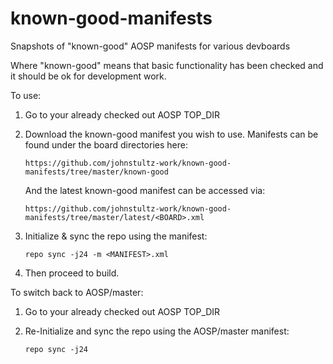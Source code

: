 # known-good-manifests
Snapshots of "known-good" AOSP manifests for various devboards

Where "known-good" means that basic functionality has been checked and it should be ok for development work.

To use:

1) Go to your already checked out AOSP TOP_DIR

2) Download the known-good manifest you wish to use.
   Manifests can be found under the board directories here:

     `https://github.com/johnstultz-work/known-good-manifests/tree/master/known-good`

   And the latest known-good manifest can be accessed via:

     `https://github.com/johnstultz-work/known-good-manifests/tree/master/latest/<BOARD>.xml`

3) Initialize & sync the repo using the manifest:

    `repo sync -j24 -m <MANIFEST>.xml`
    
4) Then proceed to build.


To switch back to AOSP/master:

1) Go to your already checked out AOSP TOP_DIR

2) Re-Initialize and sync the repo using the AOSP/master manifest:

    `repo sync -j24`

